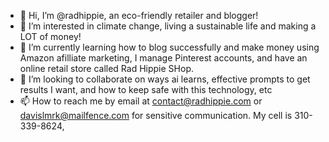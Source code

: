 - 👋 Hi, I’m @radhippie, an eco-friendly retailer and blogger!
- 👀 I’m interested in climate change, living a sustainable life and making a LOT of money!
- 🌱 I’m currently learning how to blog successfully and make money using Amazon afilliate marketing, I manage Pinterest accounts, and have an online retail store called Rad Hippie SHop.
- 💞️ I’m looking to collaborate on ways ai learns, effective prompts to get results I want, and how to keep safe with this technology, etc
- 📫 How to reach me by email at contact@radhippie.com or davislmrk@mailfence.com for sensitive communication. My cell is 310-339-8624,

<!---
radhippie/radhippie is a ✨ special ✨ repository because its `README.md` (this file) appears on your GitHub profile.
You can click the Preview link to take a look at your changes.
--->
